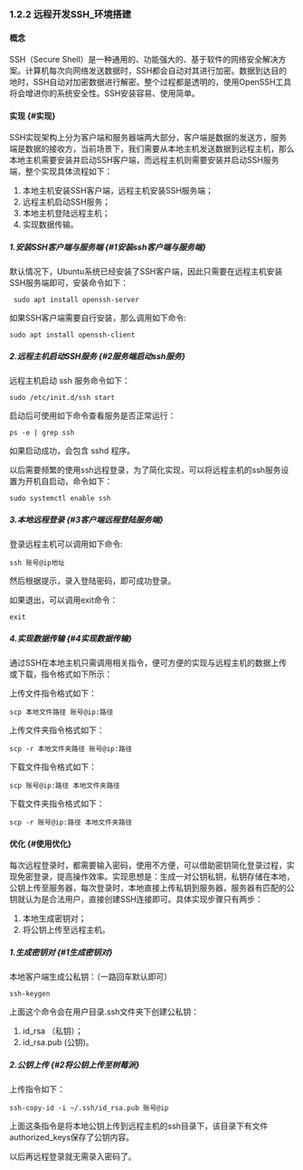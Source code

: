 ### 1.2.2 远程开发SSH\_环境搭建

#### 概念

SSH（Secure Shell）是一种通用的、功能强大的、基于软件的网络安全解决方案。计算机每次向网络发送数据时，SSH都会自动对其进行加密。数据到达目的地时，SSH自动对加密数据进行解密。整个过程都是透明的，使用OpenSSH工具将会增进你的系统安全性。SSH安装容易、使用简单。

#### 实现 {#实现}

SSH实现架构上分为客户端和服务器端两大部分，客户端是数据的发送方，服务端是数据的接收方，当前场景下，我们需要从本地主机发送数据到远程主机，那么本地主机需要安装并启动SSH客户端，而远程主机则需要安装并启动SSH服务端，整个实现具体流程如下：

1. 本地主机安装SSH客户端，远程主机安装SSH服务端；
2. 远程主机启动SSH服务；
3. 本地主机登陆远程主机；
4. 实现数据传输。

##### 1.安装SSH客户端与服务端 {#1安装ssh客户端与服务端}

默认情况下，Ubuntu系统已经安装了SSH客户端，因此只需要在远程主机安装SSH服务端即可，安装命令如下：

```
 sudo apt install openssh-server
```

如果SSH客户端需要自行安装，那么调用如下命令:

```
sudo apt install openssh-client
```

##### 2.远程主机启动SSH服务 {#2服务端启动ssh服务}

远程主机启动 ssh 服务命令如下：

```
sudo /etc/init.d/ssh start
```

启动后可使用如下命令查看服务是否正常运行：

```
ps -e | grep ssh
```

如果启动成功，会包含 sshd 程序。

以后需要频繁的使用ssh远程登录，为了简化实现，可以将远程主机的ssh服务设置为开机自启动，命令如下：

```
sudo systemctl enable ssh
```

##### 3.本地远程登录 {#3客户端远程登陆服务端}

登录远程主机可以调用如下命令:

```
ssh 账号@ip地址
```

然后根据提示，录入登陆密码，即可成功登录。

如果退出，可以调用exit命令：

```
exit
```

##### 4.实现数据传输 {#4实现数据传输}

通过SSH在本地主机只需调用相关指令，便可方便的实现与远程主机的数据上传或下载，指令格式如下所示：

上传文件指令格式如下：

```
scp 本地文件路径 账号@ip:路径
```

上传文件夹指令格式如下：

```
scp -r 本地文件夹路径 账号@ip:路径
```

下载文件指令格式如下：

```
scp 账号@ip:路径 本地文件夹路径
```

下载文件夹指令格式如下：

```
scp -r 账号@ip:路径 本地文件夹路径
```

#### 优化 {#使用优化}

每次远程登录时，都需要输入密码，使用不方便，可以借助密钥简化登录过程，实现免密登录，提高操作效率。实现思想是：生成一对公钥私钥，私钥存储在本地，公钥上传至服务器，每次登录时，本地直接上传私钥到服务器，服务器有匹配的公钥就认为是合法用户，直接创建SSH连接即可。具体实现步骤只有两步：

1. 本地生成密钥对；
2. 将公钥上传至远程主机。

##### 1.生成密钥对 {#1生成密钥对}

本地客户端生成公私钥：（一路回车默认即可）

```
ssh-keygen
```

上面这个命令会在用户目录.ssh文件夹下创建公私钥：

1. id\_rsa （私钥）；
2. id\_rsa.pub \(公钥\)。

##### 2.公钥上传 {#2将公钥上传至树莓派}

上传指令如下：

```
ssh-copy-id -i ~/.ssh/id_rsa.pub 账号@ip
```

上面这条指令是将本地公钥上传到远程主机的ssh目录下，该目录下有文件authorized\_keys保存了公钥内容。

以后再远程登录就无需录入密码了。

